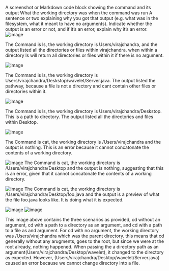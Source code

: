 A screenshot or Markdown code block showing the command and its output
What the working directory was when the command was run
A sentence or two explaining why you got that output (e.g. what was in the filesystem, what it meant to have no arguments).
Indicate whether the output is an error or not, and if it’s an error, explain why it’s an error.
![image](https://cdn.discordapp.com/attachments/974137838180380672/1165866649073750077/Screenshot_2023-10-22_at_9.00.15_PM.png?ex=654868ed&is=6535f3ed&hm=5c4befe1998cec140b0386512546df0f04b811e6287bee562aeeb52546420df0&)

The Command is ls, the working directory is Users/virajchandra, and the output listed all the directories or files within virajchandra. when within a directory ls will return all directories or files within it if there is no argument.


![image](https://cdn.discordapp.com/attachments/974137838180380672/1165866649660964864/Screenshot_2023-10-22_at_9.02.30_PM.png?ex=654868ee&is=6535f3ee&hm=2b1d7a7dbadf5f2da3ac7898533ba5d065189e9fa5a53b09cf4b2e25138d2877&)

The Command is ls, the working directory is Users/virajchandra/Deskstop/wavelet/Server.java. The output listed the pathway, because a file is not a directory and cant contain other files or directories within it.

![image](https://cdn.discordapp.com/attachments/974137838180380672/1165866649342193746/Screenshot_2023-10-22_at_9.01.38_PM.png?ex=654868ed&is=6535f3ed&hm=93b1becbe1e1abd7d0abfc6ad04fa0b9af1e203ce964ae010ce77ff64715459a&)

The Command is ls, the working directory is Users/virajchandra/Deskstop. This is a path to directory. The output listed all the directories and files within Desktop.

![image](https://cdn.discordapp.com/attachments/974137838180380672/1165866649958748220/Screenshot_2023-10-22_at_9.10.53_PM.png?ex=654868ee&is=6535f3ee&hm=17d527957e19548e98fac492192f8c649abf72d596713b2689824235b1a461aa&)

The Command is cat, the working directory is /Users/virajchandra and the output is nothing. This is an error because it cannot concatonate the contents of a working directory.

![image](https://cdn.discordapp.com/attachments/974137838180380672/1165866650516602920/Screenshot_2023-10-22_at_9.14.25_PM.png?ex=654868ee&is=6535f3ee&hm=987672bc438fd2ba22fb59b2e7d88b0d67e293ccd1a541db6aef3541c56655e3&) 
The Command is cat, the working directory is /Users/virajchandra/Desktop and the output is nothing, suggesting that this is an error, given that it cannot concatonate the contents of a working directory.



![image](https://cdn.discordapp.com/attachments/974137838180380672/1165866650801803274/Screenshot_2023-10-22_at_9.15.29_PM.png?ex=654868ee&is=6535f3ee&hm=252a792b84b9b182787e63e88b813f34acd37e1e747af11647fd10b82710a155&)
The Command is cat, the working directory is /Users/virajchandra/Desktop/foo.java and the output is a preview of what the file foo.java looks like. It is doing what it is expected.


![image](https://cdn.discordapp.com/attachments/974137838180380672/1165866721358401556/Screenshot_2023-10-22_at_8.57.12_PM.png?ex=654868ff&is=6535f3ff&hm=c3f945962c3d233e27c76a50adf81c63a6e7cfea7321a73b8eb70104d4013393&) 
![image](https://cdn.discordapp.com/attachments/974137838180380672/1165877798230052925/Screenshot_2023-10-22_at_10.01.53_PM.png?ex=65487350&is=6535fe50&hm=720a6b74840473e230edb0e2d3c0929b9fa8a4c262e6698687bbcae892f9f198&)

This image above contains the three scenarios as provided, cd without an argument, cd with a path to a directory as an argument, and cd with a path to a file as and argument. For cd with no argument, the working directory was /Users/virajchandra which was the parent directory. this means that cd generally without any arugments, goes to the root, but since we were at the root already, nothing happened. When passing the a directory path as an argument(Users/virajchandra/Desktop/wavelet), it changed to the directory as expected. However, (Users/virajchandra/Desktop/wavelet/Server.java) caused an error because we cannot change directory into a file.
